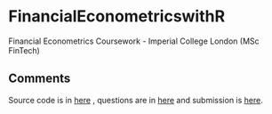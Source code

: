 # FinancialEconometricswithR
Financial Econometrics Coursework - Imperial College London (MSc FinTech)

## Comments
Source code is in [here](Financial_Econ.Rmd) , questions are in [here](desc/ProblemSet.docx) and submission is [here](Financial_Econ.pdf).
